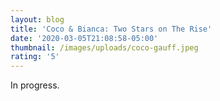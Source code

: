 ```yaml
---
layout: blog
title: 'Coco & Bianca: Two Stars on The Rise'
date: '2020-03-05T21:08:58-05:00'
thumbnail: /images/uploads/coco-gauff.jpeg
rating: '5'
---
```

In progress.
